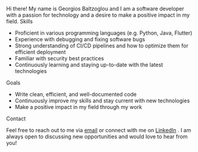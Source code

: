 Hi there! My name is Georgios Baltzoglou and I am a software developer with a passion for technology and a desire to make a positive impact in my field.
Skills

 - Proficient in various programming languages (e.g. Python, Java, Flutter)
 - Experience with debugging and fixing software bugs
 - Strong understanding of CI/CD pipelines and how to optimize them for efficient deployment
 - Familiar with security best practices
 - Continuously learning and staying up-to-date with the latest technologies

Goals

 - Write clean, efficient, and well-documented code
 - Continuously improve my skills and stay current with new technologies
 - Make a positive impact in my field through my work

Contact

Feel free to reach out to me via [email](mailto:georgebaltzo.dev@gmail.com) or connect with me on [LinkedIn](https://gr.linkedin.com/in/georgios-baltzoglou) . I am always open to discussing new opportunities and would love to hear from you!
